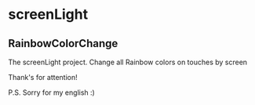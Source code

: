 # screenLight
## RainbowColorChange

The screenLight project. 
Change all Rainbow colors on touches by screen

Thank's for attention!

P.S. Sorry for my english :)
